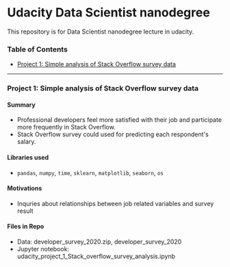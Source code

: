 # Udacity Data Scientist nanodegree

This repository is for Data Scientist nanodegree lecture in udacity.

### Table of Contents

- [Project 1: Simple analysis of Stack Overflow survey data](#project_1)

---

### Project 1: Simple analysis of Stack Overflow survey data
#### Summary
  - Professional developers feel more satisfied with their job and participate more frequently in Stack Overflow.
  - Stack Overflow survey could used for predicting each respondent's salary.
#### Libraries used
  - `pandas`, `numpy`, `time`, `sklearn`, `matplotlib`, `seaborn`, `os`
#### Motivations
  - Inquries about relationships between job related variables and survey result
#### Files in Repo
  - Data: developer_survey_2020.zip, developer_survey_2020
  - Jupyter notebook: udacity_project_1_Stack_overflow_survey_analysis.ipynb


